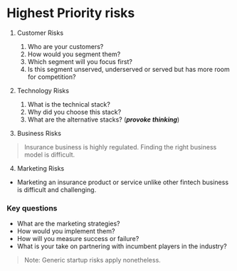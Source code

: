 # Highest Priority risks
1. Customer Risks
   1. Who are your customers?
   2. How would you segment them?
   3. Which segment will you focus first?
   4. Is this segment unserved, underserved or served but has more room for competition?
   
2. Technology Risks
   1. What is the technical stack?
   2. Why did you choose this stack?
   3. What are the alternative stacks? (***provoke thinking***)
3. Business Risks
  > Insurance business is highly regulated. Finding the right business model is difficult.
4. Marketing Risks
- Marketing an insurance product or service unlike other fintech business is difficult and challenging.

### Key questions
- What are the marketing strategies?
- How would you implement them?
- How will you measure success or failure?
- What is your take on partnering with incumbent players in the industry?

> Note: Generic startup risks apply nonetheless.
